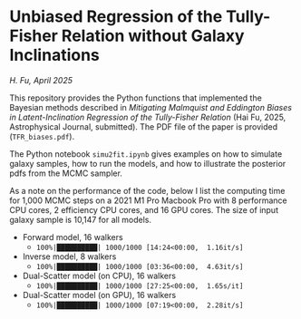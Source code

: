 # Unbiased Regression of the Tully-Fisher Relation without Galaxy Inclinations 

*H. Fu, April 2025*

This repository provides the Python functions that implemented the Bayesian methods described in *Mitigating Malmquist and Eddington Biases in Latent-Inclination Regression of the Tully-Fisher Relation* (Hai Fu, 2025, Astrophysical Journal, submitted). The PDF file of the paper is provided (`TFR_biases.pdf`). 

The Python notebook `simu2fit.ipynb` gives examples on how to simulate galaxy samples, how to run the models, and how to illustrate the posterior pdfs from the MCMC sampler. 

As a note on the performance of the code, below I list the computing time for 1,000 MCMC steps on a 2021 M1 Pro Macbook Pro with 8 performance CPU cores, 2 efficiency CPU cores, and 16 GPU cores. The size of input galaxy sample is 10,147 for all models.

- Forward model, 16 walkers
    - `100%|██████████| 1000/1000 [14:24<00:00,  1.16it/s]`
- Inverse model, 8 walkers
    - `100%|██████████| 1000/1000 [03:36<00:00,  4.63it/s]`
- Dual-Scatter model (on CPU), 16 walkers
    - `100%|██████████| 1000/1000 [27:25<00:00,  1.65s/it]`
- Dual-Scatter model (on GPU), 16 walkers
    - `100%|██████████| 1000/1000 [07:19<00:00,  2.28it/s]`